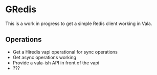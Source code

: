 # GRedis

This is a work in progress to get a simple Redis client working in Vala.

## Operations

* Get a Hiredis vapi operational for sync operations
* Get async operations working
* Provide a vala-ish API in front of the vapi
* ???
